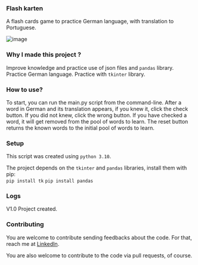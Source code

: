 ### Flash karten

A flash cards game to practice German language, with translation to Portuguese.

![image](https://raw.githubusercontent.com/tuliobgn/starting_python/main/Flash_cards_german/images/preview_img.jpg)


### Why I made this project ?

Improve knowledge and practice use of json files and `pandas` library.
Practice German language.
Practice with `tkinter` library.


### How to use?

To start, you can run the main.py script from the command-line.
After a word in German and its translation appears, if you knew it, click the check button. If you did not knew, click the wrong button.
If you have checked a word, it will get removed from the pool of words to learn.
The reset button returns the known words to the initial pool of words to learn.


### Setup

This script was created using `python 3.10`.

The project depends on the `tkinter` and `pandas` libraries, install them with pip:  
`pip install tk`
`pip install pandas`



### Logs

V1.0
    Project created.


### Contributing

You are welcome to contribute sending feedbacks about the code. For that, reach me at [LinkedIn](https://www.linkedin.com/in/tuliobegena).

You are also welcome to contribute to the code via pull requests, of course.